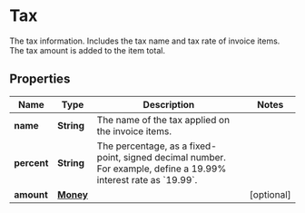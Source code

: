 

# Tax

The tax information. Includes the tax name and tax rate of invoice items. The tax amount is added to the item total.

## Properties

| Name | Type | Description | Notes |
|------------ | ------------- | ------------- | -------------|
|**name** | **String** | The name of the tax applied on the invoice items. |  |
|**percent** | **String** | The percentage, as a fixed-point, signed decimal number. For example, define a 19.99% interest rate as &#x60;19.99&#x60;. |  |
|**amount** | [**Money**](Money.md) |  |  [optional] |




